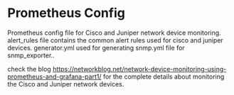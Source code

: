 # Prometheus Config
Prometheus config file for Cisco and Juniper network device monitoring.
alert_rules file contains the common alert rules used for cisco and juniper devices.
generator.yml used for generating snmp.yml file for snmp_exporter..

check the blog https://networkblog.net/network-device-monitoring-using-prometheus-and-grafana-part1/ for the complete details about monitoring the Cisco and Juniper network devices.
